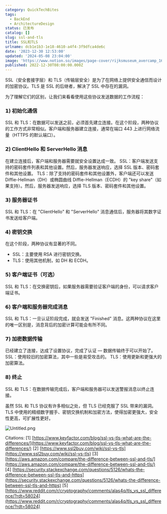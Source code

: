 ```yaml
---
category: QuickTechBites
tags:
  - BackEnd
  - ArchitectureDesign
status: 已发布
catalog: []
slug: ssl-and-tls
title: SSL和TLS
urlname: dcb1e1b3-1e18-4610-a4f4-3f9dfca4de6c
date: '2023-12-30 12:53:00'
updated: '2024-05-08 23:04:00'
image: 'https://www.notion.so/images/page-cover/rijksmuseum_avercamp_1620.jpg'
published: 2022-12-30T08:00:00.000Z
---
```


SSL（安全套接字层）和 TLS（传输层安全）是为了在网络上提供安全通信而设计的加密协议。TLS 是 SSL 的后继者，解决了 SSL 中存在的漏洞。


为了理解它们的区别，让我们来看看使用这些协议发送数据的工作流程：


### 𝟭) 初始化通信


SSL 和 TLS：在数据可以发送之前，必须首先建立连接。在这个阶段，两种协议的工作方式非常相似。客户端和服务器建立连接，通常在端口 443 上进行网络流量（HTTPS 的默认端口）。


### 𝟮) ClientHello 和 ServerHello 消息


在建立连接后，客户端和服务器需要就安全设置达成一致。
SSL：客户端发送支持的密码套件列表和其他设置。然后，服务器发送响应，选择 SSL 版本、密码套件和其他设置。
TLS：除了支持的密码套件和其他设置外，客户端还可以发送 Diffie-Hellman（DH）或椭圆曲线 Diffie-Hellman（ECDH）的 "key share"（如果支持）。然后，服务器发送响应，选择 TLS 版本、密码套件和其他设置。


### 𝟯) 服务器证书


SSL 和 TLS：在 "ClientHello" 和 "ServerHello" 消息通信后，服务器将其数字证书发送给客户端。


### 𝟰) 密钥交换


在这个阶段，两种协议有显著的不同。
- SSL：主要使用 RSA 进行密钥交换。
- TLS：使用其他机制，如 DH 和 ECDH。


### 𝟱) 客户端证书（可选）


SSL 和 TLS：在交换密钥后，如果服务器需要验证客户端的身份，可以请求客户端证书。


### 𝟲) 客户端和服务器完成消息


SSL 和 TLS：一旦认证阶段完成，就会发送 "Finished" 消息。这两种协议在这里的唯一区别是，消息背后的加密计算可能会有所不同。


### 𝟳) 加密数据传输


已经建立了连接，达成了设置协议，完成了认证 — 数据传输终于可以开始了。
SSL：使用较旧的加密算法，其中一些是易受攻击的。
TLS：使用更新和更强大的加密算法。


### 𝟴) 终止


SSL 和 TLS：在数据传输完成后，客户端和服务器可以发送警报消息以终止连接。


虽然 SSL 和 TLS 协议有许多相似之处，但 TLS 已经克服了 SSL 带来的漏洞。TLS 中使用的精细数字握手、密钥交换机制和加密方法，使得加密更强大，安全性更高，可扩展性更好。


![Untitled.png](https://prod-files-secure.s3.us-west-2.amazonaws.com/5d24fe63-e567-4804-86f9-9fdc62e13082/8ff987c5-7f31-4b50-83f5-c69ee7578c4a/Untitled.png?X-Amz-Algorithm=AWS4-HMAC-SHA256&X-Amz-Content-Sha256=UNSIGNED-PAYLOAD&X-Amz-Credential=ASIAZI2LB466Z2XWXQ2J%2F20250418%2Fus-west-2%2Fs3%2Faws4_request&X-Amz-Date=20250418T213449Z&X-Amz-Expires=3600&X-Amz-Security-Token=IQoJb3JpZ2luX2VjEPX%2F%2F%2F%2F%2F%2F%2F%2F%2F%2FwEaCXVzLXdlc3QtMiJHMEUCIEd2VLBvTk4DZizML9W4n%2BXsea%2FdsPBRx5gbPpYH412DAiEAoRvSog7COw0REvnXOnG6MKGSO8pci0E26q4O7BlDWlYq%2FwMIfhAAGgw2Mzc0MjMxODM4MDUiDCWD73mOoayacii%2B8ircA0J1VUk9FXc2bcmRXy1aMMFrXCsXFbOkqG%2B0Fqmp5PrWRtPFrkxCY8EqpzeEYhn%2BY42eqLP37rJZuCvPoP1yvtWBPsiXmlnfJ%2Fhu3u8fNTU1uqAk0WJS3wxtmELumd3d4Qwe5FNn%2BZ0Ptt1X1F4mLXuLmkkm0OlI0Gw6co7d%2FyUFChM%2FMJ8xEGOI4abhCg29Fqck6GV1KnQbGXS7YHjKapHZjVr9zhZgzH3lRaHV09PQIzt0mTIs9Eve8KcMq7z94DK1c1EQLmJweDXgVWpaHfYWfyZHS42souqlAe4vC7DgaWpbk2V7k6hXAENQaED%2BwE%2FVyfExAL5B5nj%2F5GpZGRaHGRdulgSXIB6h1hhTfQ79MxoqwGQl9Rcbxvgir6yXvJ0daxI%2FWcvdrUjMPgwgPw%2BfhSzCtveHk5D9m0S5afFZLL5j%2BvlrLkkViXWZynYgyqNBYkiaLpLF361%2Fv9MFCntAZdAUr2gWhM8hI5QYWGap%2FOV7DiBtU%2FAlOAhi1VQhQg%2FClu4J6e3XTOTzGaJ%2BNVVopW6JUe9SXRQyIceMVSSDuYnnDb9cr%2B0t5o0u1GgNR9ejOEkTVQLVs3Z7eLpQAgd24A6OJCrjF%2FsStlRli42sjz1onZFfVDKX38vDMOz8isAGOqUBIZzc4N2O%2FL3xuTghbjrGUNzBPkp6iWN3D07cVEmkH6uICMOWFynOF%2FsqOm5ns8gJoT0oHrN4w%2FGRZKrKKXs3PkcGt3QZcFWSJfv1dwTlOHL8E9wV%2BSqV%2BpAa9qJTtHhTYI2IuTorfJ%2BDqlN%2BpnBHHQ0R769dGxPq0wpS%2BFLZn1wilhcWlgiydSSo1XT%2F26QZqlnSUo4yzBcO3q3acO%2FTJko9Lw0j&X-Amz-Signature=41f4187c6953d7208a396ff5a1f677ac1ff8259f064ce2b954a35bc4353db86e&X-Amz-SignedHeaders=host&x-id=GetObject)


Citations:
[1] [https://www.keyfactor.com/blog/ssl-vs-tls-what-are-the-differences/](https://www.keyfactor.com/blog/ssl-vs-tls-what-are-the-differences/)
[2] [https://www.ssl2buy.com/wiki/ssl-vs-tls](https://www.ssl2buy.com/wiki/ssl-vs-tls)
[3] [https://aws.amazon.com/compare/the-difference-between-ssl-and-tls/](https://aws.amazon.com/compare/the-difference-between-ssl-and-tls/)
[4] [https://security.stackexchange.com/questions/5126/whats-the-difference-between-ssl-tls-and-https](https://security.stackexchange.com/questions/5126/whats-the-difference-between-ssl-tls-and-https)
[5] [https://www.reddit.com/r/cryptography/comments/alas4q/tls_vs_ssl_difference/?rdt=58024](https://www.reddit.com/r/cryptography/comments/alas4q/tls_vs_ssl_difference/?rdt=58024)


